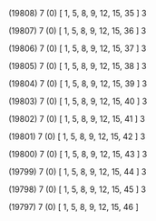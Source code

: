 (19808) 7 (0) [ 1, 5, 8, 9, 12, 15, 35 ] 3 


(19807) 7 (0) [ 1, 5, 8, 9, 12, 15, 36 ] 3 


(19806) 7 (0) [ 1, 5, 8, 9, 12, 15, 37 ] 3 


(19805) 7 (0) [ 1, 5, 8, 9, 12, 15, 38 ] 3 


(19804) 7 (0) [ 1, 5, 8, 9, 12, 15, 39 ] 3 


(19803) 7 (0) [ 1, 5, 8, 9, 12, 15, 40 ] 3 


(19802) 7 (0) [ 1, 5, 8, 9, 12, 15, 41 ] 3 


(19801) 7 (0) [ 1, 5, 8, 9, 12, 15, 42 ] 3 


(19800) 7 (0) [ 1, 5, 8, 9, 12, 15, 43 ] 3 


(19799) 7 (0) [ 1, 5, 8, 9, 12, 15, 44 ] 3 


(19798) 7 (0) [ 1, 5, 8, 9, 12, 15, 45 ] 3 


(19797) 7 (0) [ 1, 5, 8, 9, 12, 15, 46 ]  

